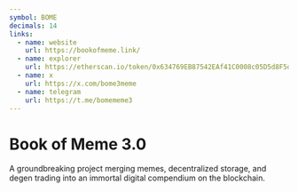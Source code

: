 ```yaml
---
symbol: BOME
decimals: 14
links:
  - name: website
    url: https://bookofmeme.link/
  - name: explorer
    url: https://etherscan.io/token/0x634769EB87542EAf41C0008c05D5d8F5d8bEc3A5
  - name: x
    url: https://x.com/bome3meme
  - name: telegram
    url: https://t.me/bomememe3
---
```


# Book of Meme 3.0

A groundbreaking project merging memes, decentralized storage, and degen trading into an immortal digital compendium on the blockchain.
